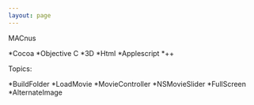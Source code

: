 ```yaml
---
layout: page
---
```


MACnus

*Cocoa
*Objective C
*3D
*Html
*Applescript
*++

Topics:

*BuildFolder
*LoadMovie
*MovieController
*NSMovieSlider
*FullScreen
*AlternateImage

